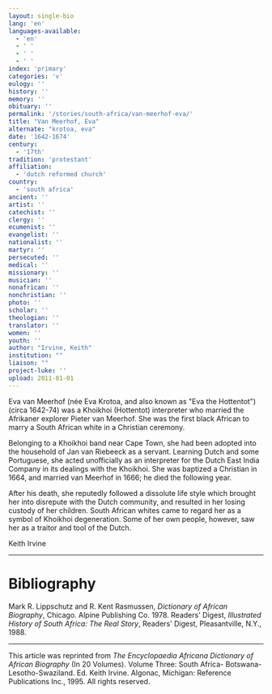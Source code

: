 ```yaml
---
layout: single-bio
lang: 'en'
languages-available:
  - 'en'
  - ' '
  - ' '
  - ' '
index: 'primary'
categories: 'v'
eulogy: ''
history: ''
memory: ''
obituary: ''
permalink: '/stories/south-africa/van-meerhof-eva/'
title: "Van Meerhof, Eva"
alternate: "krotoa, eva"
date: '1642-1674'
century:
  - '17th'
tradition: 'protestant'
affiliation:
  - 'dutch reformed church'
country:
  - 'south africa'
ancient: ''
artist: ''
catechist: ''
clergy: ''
ecumenist: ''
evangelist: ''
nationalist: ''
martyr: ''
persecuted: ''
medical: ''
missionary: ''
musician: ''
nonafrican: ''
nonchristian: ''
photo: ''
scholar: ''
theologian: ''
translator: ''
women: ''
youth: ''
author: "Irvine, Keith"
institution: ""
liaison: ""
project-luke: ''
upload: 2011-01-01
---
```




Eva van Meerhof (née Eva Krotoa, and also known as "Eva the Hottentot") (circa 1642-74) was a Khoikhoi (Hottentot) interpreter who married the Afrikaner explorer Pieter van Meerhof. She was the first black African to marry a South African white in a Christian ceremony.

Belonging to a Khoikhoi band near Cape Town, she had been adopted into the household of Jan van Riebeeck as a servant. Learning Dutch and some Portuguese, she acted unofficially as an interpreter for the Dutch East India Company in its dealings with the Khoikhoi. She was baptized a Christian in 1664, and married van Meerhof in 1666; he died the following year.

After his death, she reputedly followed a dissolute life style which brought her into disrepute with the Dutch community, and resulted in her losing custody of her children. South African whites came to regard her as a symbol of Khoikhoi degeneration. Some of her own people, however, saw her as a traitor and tool of the Dutch.

Keith Irvine

---

# Bibliography

Mark R. Lippschutz and R. Kent Rasmussen, *Dictionary of African Biography*, Chicago. Alpine Publishing Co. 1978. Readers' Digest, *Illustrated History of South Africa: The Real Story*, Readers' Digest, Pleasantville, N.Y., 1988.

---

This article was reprinted from *The Encyclopaedia Africana Dictionary of African Biography* (In 20 Volumes). Volume Three: South Africa- Botswana-Lesotho-Swaziland. Ed. Keith Irvine. Algonac, Michigan: Reference Publications Inc., 1995.  All rights reserved.